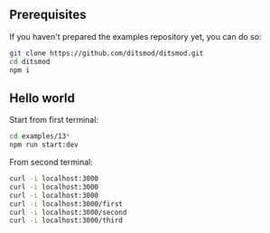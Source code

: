 ## Prerequisites

If you haven't prepared the examples repository yet, you can do so:

```bash
git clone https://github.com/ditsmod/ditsmod.git
cd ditsmod
npm i
```

## Hello world

Start from first terminal:

```bash
cd examples/13*
npm run start:dev
```

From second terminal:

```bash
curl -i localhost:3000
curl -i localhost:3000
curl -i localhost:3000
curl -i localhost:3000/first
curl -i localhost:3000/second
curl -i localhost:3000/third
```
